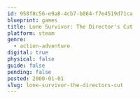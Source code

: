 ```yaml
---
id: 958f8c56-e9a8-4cb7-b864-f7e4519d71ca
blueprint: games
title: Lone Survivor: The Director's Cut
platform: steam
genre:
  - action-adventure
digital: true
physical: false
guide: false
pending: false
posted: 2000-01-01
slug: lone-survivor-the-directors-cut
---
```

